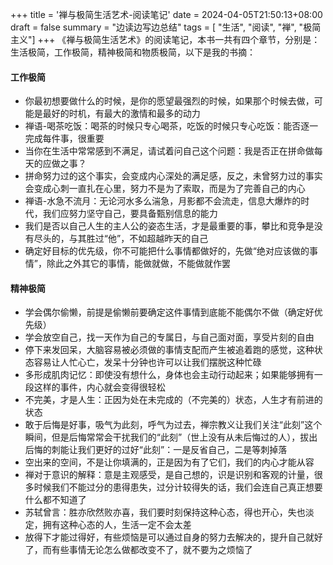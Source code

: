 +++
title = '禅与极简生活艺术-阅读笔记'
date = 2024-04-05T21:50:13+08:00
draft = false
summary = "边读边写边总结"
tags = [ "生活",  "阅读", "禅", "极简主义"]
+++
《禅与极简生活艺术》的阅读笔记，本书一共有四个章节，分别是：生活极简，工作极简，精神极简和物质极简，以下是我的书摘：
#### 工作极简
- 你最初想要做什么的时候，是你的愿望最强烈的时候，如果那个时候去做，可能是最好的时机，有最大的激情和最多的动力
- 禅语-喝茶吃饭：喝茶的时候只专心喝茶，吃饭的时候只专心吃饭：能否逐一完成每件事，很重要
- 当你在生活中常常感到不满足，请试着问自己这个问题：我是否正在拼命做每天的应做之事？
- 拼命努力过的这个事实，会变成内心深处的满足感，反之，未曾努力过的事实会变成心刺一直扎在心里，努力不是为了索取，而是为了完善自己的内心
- 禅语-水急不流月：无论河水多么湍急，月影都不会流走，信息大爆炸的时代，我们应努力坚守自己，要具备甄别信息的能力
- 我们是否以自己人生的主人公的姿态生活，才是最重要的事，攀比和竞争是没有尽头的，与其胜过“他”，不如超越昨天的自己
- 确定好目标的优先级，你不可能把什么事情都做好的，先做“绝对应该做的事情”，除此之外其它的事情，能做就做，不能做就作罢
#### 精神极简
- 学会偶尔偷懒，前提是偷懒前要确定这件事情到底能不能偶尔不做（确定好优先级）
- 学会放空自己，找一天作为自己的专属日，与自己面对面，享受片刻的自由
- 停下来发回呆，大脑容易被必须做的事情支配而产生被追着跑的感觉，这种状态容易让人忙心亡，发呆十分钟也许可以让我们摆脱这种忙碌
- 多形成肌肉记忆：即使没有想什么，身体也会主动行动起来；如果能够拥有一段这样的事件，内心就会变得很轻松
- 不完美，才是人生：正因为处在未完成的（不完美的）状态，人生才有前进的状态
- 敢于后悔是好事，吸气为此刻，呼气为过去，禅宗教义让我们关注“此刻”这个瞬间，但是后悔常常会干扰我们的“此刻”（世上没有从未后悔过的人），拔出后悔的刺能让我们更好的过好“此刻”：一是反省自己，二是等刺掉落
- 空出来的空间，不是让你填满的，正是因为有了它们，我们的内心才能从容
- 禅对于意识的解释：意是主观感受，是自己想的，识是识别和客观的计量，很多时候我们不能过分的患得患失，过分计较得失的话，我们会连自己真正想要什么都不知道了
- 苏轼曾言：胜亦欣然败亦喜，我们要时刻保持这种心态，得也开心，失也淡定，拥有这种心态的人，生活一定不会太差
- 放得下才能过得好，有些烦恼是可以通过自身的努力去解决的，提升自己就好了，而有些事情无论怎么做都改变不了，就不要为之烦恼了